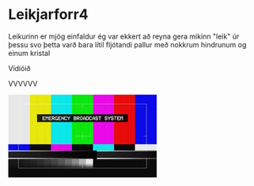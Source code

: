 # Leikjarforr4
Leikurinn er mjög einfaldur ég var ekkert að reyna gera mikinn "leik" úr þessu svo þetta varð bara lítil fljótandi pallur með nokkrum hindrunum og einum kristal 

Vídíóið

VVVVVV

[![Watch the video](emergency_broadcast_system.jpg)](https://www.youtube.com/watch?v=MntindLNTao)
